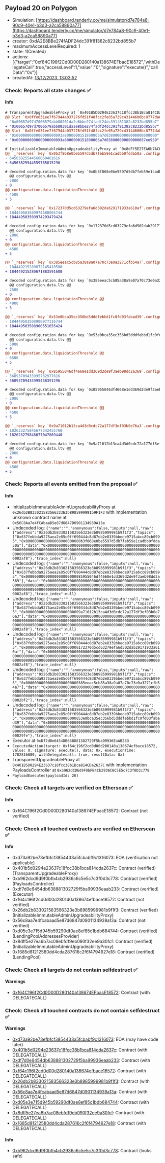 ## Payload 20 on Polygon

- Simulation: [https://dashboard.tenderly.co/me/simulator/d7e784a8-90c9-40e1-b3d3-a2ca58890a77](https://dashboard.tenderly.co/me/simulator/d7e784a8-90c9-40e1-b3d3-a2ca58890a77)
- creator: 0xdA2E8BBe274fADF24dc391f81382c8232bd855b7
- maximumAccessLevelRequired: 1
- state: 1(Created)
- actions: [{"target":"0xf64C196f2Cd0D00D280140a138674EFbacE18572","withDelegateCall":true,"accessLevel":1,"value":"0","signature":"execute()","callData":"0x"}]
- createdAt: [13/12/2023, 13:03:52](https://polygonscan.com/tx/0x46405e44ca3184b846a9d62492e9be2983f3e28fa93ddc5450813104d0c831ab)

### Check: Reports all state changes :white_check_mark:

#### Info


```diff
# TransparentUpgradeableProxy at `0x401B5D0294E23637c18fcc38b1Bca814CDa2637C` with implementation PayloadsController at `0xb962dCD6d9F0bFB4Cb2936C6C5E5c7C3f0D3c778`
@@ Slot `0x0ffe031ee7f67944a037276fd51f48fcc2fe05a729c43144606bc8777da8014f` @@
- "0x00657d97d7006579abb80201da2e8bbe274fadf24dc391f81382c8232bd855b7"
+ "0x00657d97d7006579abb80301da2e8bbe274fadf24dc391f81382c8232bd855b7"
@@ Slot `0x0ffe031ee7f67944a037276fd51f48fcc2fe05a729c43144606bc8777da80150` @@
- "0x000000000000000000093a8000000151800065a7d03800000000000000000000"
+ "0x000000000000000000093a8000000151800065a7d038000000000000657ee959"
```

```diff
# InitializableImmutableAdminUpgradeabilityProxy at `0x8dFf5E27EA6b7AC08EbFdf9eB090F32ee9a30fcf` with implementation LendingPool at `0x1685D81212580DD4cDA287616C2f6F4794927e18`
@@ `_reserves` key `0x0b3f868e0be5597d5db7feb59e1cadbb0fdda50a`.configuration.data @@
- 64563825544560060401616
+ 64563825544559765815296

# decoded configuration.data for key `0x0b3f868e0be5597d5db7feb59e1cadbb0fdda50a` (symbol: SUSHI)
  @@ configuration.data.ltv @@
- 2000
+ 0
@@ configuration.data.liquidationThreshold @@
- 4500
+ 5

@@ `_reserves` key `0x172370d5cd63279efa6d502dab29171933a610af`.configuration.data @@
- 184449503509974588065744
+ 184449503509974293479424

# decoded configuration.data for key `0x172370d5cd63279efa6d502dab29171933a610af` (symbol: CRV)
  @@ configuration.data.ltv @@
- 2000
+ 0
@@ configuration.data.liquidationThreshold @@
- 4500
+ 5

@@ `_reserves` key `0x385eeac5cb85a38a9a07a70c73e0a3271cfb54a7`.configuration.data @@
- 184449215280672145410500
+ 184449215280671883591680

# decoded configuration.data for key `0x385eeac5cb85a38a9a07a70c73e0a3271cfb54a7` (symbol: GHST)
  @@ configuration.data.ltv @@
- 2500
+ 0
@@ configuration.data.liquidationThreshold @@
- 4000
+ 5

@@ `_reserves` key `0x53e0bca35ec356bd5dddfebbd1fc0fd03fabad39`.configuration.data @@
- 184449503508900977316744
+ 184449503508900551655424

# decoded configuration.data for key `0x53e0bca35ec356bd5dddfebbd1fc0fd03fabad39` (symbol: LINK)
  @@ configuration.data.ltv @@
- 5000
+ 0
@@ configuration.data.liquidationThreshold @@
- 6500
+ 5

@@ `_reserves` key `0x85955046df4668e1dd369d2de9f3aeb98dd2a369`.configuration.data @@
- 36893709433995732977616
+ 36893709433995438391296

# decoded configuration.data for key `0x85955046df4668e1dd369d2de9f3aeb98dd2a369` (symbol: DPI)
  @@ configuration.data.ltv @@
- 2000
+ 0
@@ configuration.data.liquidationThreshold @@
- 4500
+ 5

@@ `_reserves` key `0x9a71012b13ca4d3d0cdc72a177df3ef03b0e76a3`.configuration.data @@
- 182623275846677342455760
+ 182623275846677047869440

# decoded configuration.data for key `0x9a71012b13ca4d3d0cdc72a177df3ef03b0e76a3` (symbol: BAL)
  @@ configuration.data.ltv @@
- 2000
+ 0
@@ configuration.data.liquidationThreshold @@
- 4500
+ 5

```


### Check: Reports all events emitted from the proposal :white_check_mark:

#### Info

- InitializableImmutableAdminUpgradeabilityProxy at `0x26db2B833021583566323E3b8985999981b9F1F3` with implementation unknown contract name at `0x56C8Aa7e4fCAbaaD5e87d6847D0901134939A13a`
- Undecoded log: `{"name":"","anonymous":false,"inputs":null,"raw":{"address":"0x26db2b833021583566323e3b8985999981b9f1f3","topics":["0x637febbda9275aea2e85c0ff690444c8d87eb2e8339bbede9715abcc89cb0995","0x0000000000000000000000000b3f868e0be5597d5db7feb59e1cadbb0fdda50a"],"data":"0x000000000000000000000000000000000000000000000000000000000000000000000000000000000000000000000000000000000000000000000000000000050000000000000000000000000000000000000000000000000000000000002af8"},"trace_index":null}`
- Undecoded log: `{"name":"","anonymous":false,"inputs":null,"raw":{"address":"0x26db2b833021583566323e3b8985999981b9f1f3","topics":["0x637febbda9275aea2e85c0ff690444c8d87eb2e8339bbede9715abcc89cb0995","0x00000000000000000000000085955046df4668e1dd369d2de9f3aeb98dd2a369"],"data":"0x000000000000000000000000000000000000000000000000000000000000000000000000000000000000000000000000000000000000000000000000000000050000000000000000000000000000000000000000000000000000000000002af8"},"trace_index":null}`
- Undecoded log: `{"name":"","anonymous":false,"inputs":null,"raw":{"address":"0x26db2b833021583566323e3b8985999981b9f1f3","topics":["0x637febbda9275aea2e85c0ff690444c8d87eb2e8339bbede9715abcc89cb0995","0x0000000000000000000000009a71012b13ca4d3d0cdc72a177df3ef03b0e76a3"],"data":"0x000000000000000000000000000000000000000000000000000000000000000000000000000000000000000000000000000000000000000000000000000000050000000000000000000000000000000000000000000000000000000000002af8"},"trace_index":null}`
- Undecoded log: `{"name":"","anonymous":false,"inputs":null,"raw":{"address":"0x26db2b833021583566323e3b8985999981b9f1f3","topics":["0x637febbda9275aea2e85c0ff690444c8d87eb2e8339bbede9715abcc89cb0995","0x000000000000000000000000172370d5cd63279efa6d502dab29171933a610af"],"data":"0x000000000000000000000000000000000000000000000000000000000000000000000000000000000000000000000000000000000000000000000000000000050000000000000000000000000000000000000000000000000000000000002af8"},"trace_index":null}`
- Undecoded log: `{"name":"","anonymous":false,"inputs":null,"raw":{"address":"0x26db2b833021583566323e3b8985999981b9f1f3","topics":["0x637febbda9275aea2e85c0ff690444c8d87eb2e8339bbede9715abcc89cb0995","0x000000000000000000000000385eeac5cb85a38a9a07a70c73e0a3271cfb54a7"],"data":"0x000000000000000000000000000000000000000000000000000000000000000000000000000000000000000000000000000000000000000000000000000000050000000000000000000000000000000000000000000000000000000000002bf2"},"trace_index":null}`
- Undecoded log: `{"name":"","anonymous":false,"inputs":null,"raw":{"address":"0x26db2b833021583566323e3b8985999981b9f1f3","topics":["0x637febbda9275aea2e85c0ff690444c8d87eb2e8339bbede9715abcc89cb0995","0x00000000000000000000000053e0bca35ec356bd5dddfebbd1fc0fd03fabad39"],"data":"0x0000000000000000000000000000000000000000000000000000000000000000000000000000000000000000000000000000000000000000000000000000000500000000000000000000000000000000000000000000000000000000000029fe"},"trace_index":null}`
- Executor at `0xDf7d0e6454DB638881302729F5ba99936EaAB233`
- `ExecutedAction(target: 0xf64c196f2cd0d00d280140a138674efbace18572, value: 0, signature: execute(), data: 0x, executionTime: 1702816089, withDelegatecall: true, resultData: 0x)`
- TransparentUpgradeableProxy at `0x401B5D0294E23637c18fcc38b1Bca814CDa2637C` with implementation PayloadsController at `0xb962dCD6d9F0bFB4Cb2936C6C5E5c7C3f0D3c778`
- `PayloadExecuted(payloadId: 20)`

### Check: Check all targets are verified on Etherscan :white_check_mark:

#### Info

- 0xf64C196f2Cd0D00D280140a138674EFbacE18572: Contract (not verified)

### Check: Check all touched contracts are verified on Etherscan :white_check_mark:

#### Info

- 0xd73a92be73efbfcf3854433a5fcbabf9c1316073: EOA (verification not applicable)
- 0x401b5d0294e23637c18fcc38b1bca814cda2637c: Contract (verified) (TransparentUpgradeableProxy)
- 0xb962dcd6d9f0bfb4cb2936c6c5e5c7c3f0d3c778: Contract (verified) (PayloadsController)
- 0xdf7d0e6454db638881302729f5ba99936eaab233: Contract (verified) (Executor)
- 0xf64c196f2cd0d00d280140a138674efbace18572: Contract (not verified)
- 0x26db2b833021583566323e3b8985999981b9f1f3: Contract (verified) (InitializableImmutableAdminUpgradeabilityProxy)
- 0x56c8aa7e4fcabaad5e87d6847d0901134939a13a: Contract (not verified)
- 0xd05e3e715d945b59290df0ae8ef85c1bdb684744: Contract (verified) (LendingPoolAddressesProvider)
- 0x8dff5e27ea6b7ac08ebfdf9eb090f32ee9a30fcf: Contract (verified) (InitializableImmutableAdminUpgradeabilityProxy)
- 0x1685d81212580dd4cda287616c2f6f4794927e18: Contract (verified) (LendingPool)

### Check: Check all targets do not contain selfdestruct :white_check_mark:

#### Warnings

- [0xf64C196f2Cd0D00D280140a138674EFbacE18572](https://polygonscan.com/address/0xf64C196f2Cd0D00D280140a138674EFbacE18572): Contract (with DELEGATECALL)

### Check: Check all touched contracts do not contain selfdestruct :white_check_mark:

#### Warnings

- [0xd73a92be73efbfcf3854433a5fcbabf9c1316073](https://polygonscan.com/address/0xd73a92be73efbfcf3854433a5fcbabf9c1316073): EOA (may have code later)
- [0x401b5d0294e23637c18fcc38b1bca814cda2637c](https://polygonscan.com/address/0x401b5d0294e23637c18fcc38b1bca814cda2637c): Contract (with DELEGATECALL)
- [0xdf7d0e6454db638881302729f5ba99936eaab233](https://polygonscan.com/address/0xdf7d0e6454db638881302729f5ba99936eaab233): Contract (with DELEGATECALL)
- [0xf64c196f2cd0d00d280140a138674efbace18572](https://polygonscan.com/address/0xf64c196f2cd0d00d280140a138674efbace18572): Contract (with DELEGATECALL)
- [0x26db2b833021583566323e3b8985999981b9f1f3](https://polygonscan.com/address/0x26db2b833021583566323e3b8985999981b9f1f3): Contract (with DELEGATECALL)
- [0x56c8aa7e4fcabaad5e87d6847d0901134939a13a](https://polygonscan.com/address/0x56c8aa7e4fcabaad5e87d6847d0901134939a13a): Contract (with DELEGATECALL)
- [0xd05e3e715d945b59290df0ae8ef85c1bdb684744](https://polygonscan.com/address/0xd05e3e715d945b59290df0ae8ef85c1bdb684744): Contract (with DELEGATECALL)
- [0x8dff5e27ea6b7ac08ebfdf9eb090f32ee9a30fcf](https://polygonscan.com/address/0x8dff5e27ea6b7ac08ebfdf9eb090f32ee9a30fcf): Contract (with DELEGATECALL)
- [0x1685d81212580dd4cda287616c2f6f4794927e18](https://polygonscan.com/address/0x1685d81212580dd4cda287616c2f6f4794927e18): Contract (with DELEGATECALL)

#### Info

- [0xb962dcd6d9f0bfb4cb2936c6c5e5c7c3f0d3c778](https://polygonscan.com/address/0xb962dcd6d9f0bfb4cb2936c6c5e5c7c3f0d3c778): Contract (looks safe)


